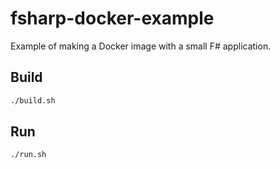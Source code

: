 # fsharp-docker-example
Example of making a Docker image with a small F# application.

## Build
```bash
./build.sh
```

## Run
```bash
./run.sh
```
